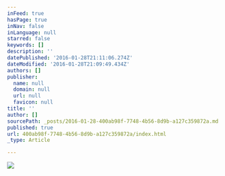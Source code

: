 ```yaml
---
inFeed: true
hasPage: true
inNav: false
inLanguage: null
starred: false
keywords: []
description: ''
datePublished: '2016-01-28T21:11:06.274Z'
dateModified: '2016-01-28T21:09:49.434Z'
authors: []
publisher:
  name: null
  domain: null
  url: null
  favicon: null
title: ''
author: []
sourcePath: _posts/2016-01-28-400ab98f-7748-4b56-8d9b-a127c359872a.md
published: true
url: 400ab98f-7748-4b56-8d9b-a127c359872a/index.html
_type: Article

---
```

![](https://the-grid-user-content.s3-us-west-2.amazonaws.com/534b5113-b6f6-44d9-b691-8cb72010c903.jpg)